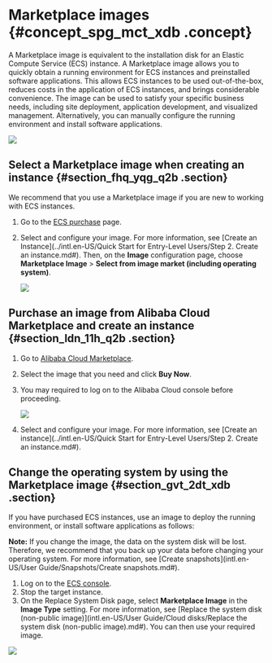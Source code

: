 # Marketplace images {#concept_spg_mct_xdb .concept}

A Marketplace image is equivalent to the installation disk for an Elastic Compute Service \(ECS\) instance. A Marketplace image allows you to quickly obtain a running environment for ECS instances and preinstalled software applications. This allows ECS instances to be used out-of-the-box, reduces costs in the application of ECS instances, and brings considerable convenience. The image can be used to satisfy your specific business needs, including site deployment, application development, and visualized management. Alternatively, you can manually configure the running environment and install software applications.

![](http://static-aliyun-doc.oss-cn-hangzhou.aliyuncs.com/assets/img/9711/15404368444649_en-US.png)

## Select a Marketplace image when creating an instance {#section_fhq_yqg_q2b .section}

We recommend that you use a Marketplace image if you are new to working with ECS instances.

1.  Go to the [ECS purchase](https://ecs-buy.aliyun.com/?spm=a2c4g.11186623.2.1.05b1ZM#/prepay) page.
2.  Select and configure your image. For more information, see [Create an Instance](../intl.en-US/Quick Start for Entry-Level Users/Step 2. Create an instance.md#). Then, on the **Image** configuration page, choose **Marketplace Image** \> **Select from image market \(including operating system\)**.

    ![](http://static-aliyun-doc.oss-cn-hangzhou.aliyuncs.com/assets/img/9711/15404368444652_en-US.png)


## Purchase an image from Alibaba Cloud Marketplace and create an instance {#section_ldn_11h_q2b .section}

1.  Go to [Alibaba Cloud Marketplace](https://marketplace.alibabacloud.com/).
2.  Select the image that you need and click **Buy Now**.
3.  You may required to log on to the Alibaba Cloud console before proceeding.

    ![](http://static-aliyun-doc.oss-cn-hangzhou.aliyuncs.com/assets/img/9711/15404368444653_en-US.png)

4.  Select and configure your image. For more information, see [Create an instance](../intl.en-US/Quick Start for Entry-Level Users/Step 2. Create an instance.md#).

## Change the operating system by using the Marketplace image {#section_gvt_2dt_xdb .section}

If you have purchased ECS instances, use an image to deploy the running environment, or install software applications as follows:

**Note:** If you change the image, the data on the system disk will be lost. Therefore, we recommend that you back up your data before changing your operating system. For more information, see [Create snapshots](intl.en-US/User Guide/Snapshots/Create snapshots.md#).

1.  Log on to the [ECS console](https://ecs.console.aliyun.com/).
2.  Stop the target instance.
3.  On the Replace System Disk page, select **Marketplace Image** in the **Image Type** setting. For more information, see [Replace the system disk \(non-public image\)](intl.en-US/User Guide/Cloud disks/Replace the system disk (non-public image).md#). You can then use your required image.

![](http://static-aliyun-doc.oss-cn-hangzhou.aliyuncs.com/assets/img/9711/15404368444654_en-US.png)

